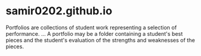 # samir0202.github.io
Portfolios are collections of student work representing a selection of performance. ... A portfolio may be a folder containing a student's best pieces and the student's evaluation of the strengths and weaknesses of the pieces.
